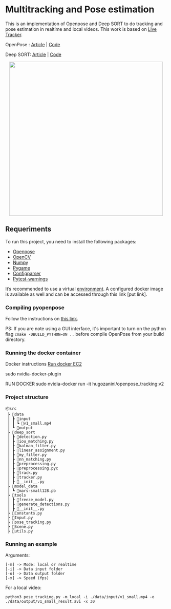 # Multitracking and Pose estimation 

This is an implementation of Openpose and  Deep SORT to do tracking and pose estimation in realtime and local videos. This work is based on [Live Tracker](https://github.com/ortegatron/liveposetracker).

OpenPose :  [Article](https://arxiv.org/pdf/1811.11975.pdf)  | [Code](https://github.com/CMU-Perceptual-Computing-Lab/openpose)

Deep SORT: [Article](https://arxiv.org/pdf/1602.00763.pdf) |  [Code](https://github.com/abewley/sort)

<p align="center">
    <img src="demo.gif", width="480">
</p>

## Requeriments
To run this project, you need to install the following packages:
- [Openpose ]([https://github.com/CMU-Perceptual-Computing-Lab/openpose](https://github.com/CMU-Perceptual-Computing-Lab/openpose))
- [OpenCV](https://pypi.org/project/opencv-python/)
- [Numpy](https://pypi.org/project/numpy/)
- [Pygame](https://pypi.org/project/pygame/)
- [Configparser](https://pypi.org/project/configparser/)
- [Pytest-warnings](pip%20install%20pytest-warnings)

It’s recommended to use a virtual  [environment](https://help.dreamhost.com/hc/en-us/articles/115000695551-Installing-and-using-virtualenv-with-Python-3).  A configured docker image is available  as well and can be accessed through this link [put link].

### Compiling pyopenpose
Follow the instructions on [this link](https://medium.com/@robinandreaureni/python-openpose-installation-3fd3a58d4887).

PS: If you are note using a GUI interface, it's important to turn on the python flag  `cmake -DBUILD_PYTHON=ON ..`  before compile OpenPose from your build directory.

### Running the docker container

Docker instructions 
[Run docker EC2](https://michaelsobrepera.com/guides/openposeaws.html)

sudo nvidia-docker-plugin

RUN DOCKER sudo nvidia-docker run -it hugozanini/openpose_tracking:v2

### Project structure
```
📦src  
 ┣ 📂data  
 ┃ ┣ 📂input  
 ┃ ┃ ┗ 📜v1_small.mp4  
 ┃ ┗ 📂output  
 ┣ 📂deep_sort  
 ┃ ┣ 📜detection.py  
 ┃ ┣ 📜iou_matching.py  
 ┃ ┣ 📜kalman_filter.py  
 ┃ ┣ 📜linear_assignment.py  
 ┃ ┣ 📜my_filter.py  
 ┃ ┣ 📜nn_matching.py  
 ┃ ┣ 📜preprocessing.py  
 ┃ ┣ 📜preprocessing.pyc  
 ┃ ┣ 📜track.py  
 ┃ ┣ 📜tracker.py  
 ┃ ┣ 📜__init__.py  
 ┣ 📂model_data  
 ┃ ┗ 📜mars-small128.pb  
 ┣ 📂tools  
 ┃ ┣ 📜freeze_model.py  
 ┃ ┣ 📜generate_detections.py  
 ┃ ┣ 📜__init__.py    
 ┣ 📜Constants.py  
 ┣ 📜Input.py   
 ┣ 📜pose_tracking.py  
 ┣ 📜Scene.py  
 ┣ 📜utils.py  
```
### Running an example

Arguments:
```
[-m] -> Mode: local or realtime
[-i] -> Data input folder
[-o] -> Data output folder
[-x] -> Speed (fps)
```
For a local video:

    python3 pose_tracking.py -m local -i ./data/input/v1_small.mp4 -o ./data/output/v1_small_result.avi -x 30
